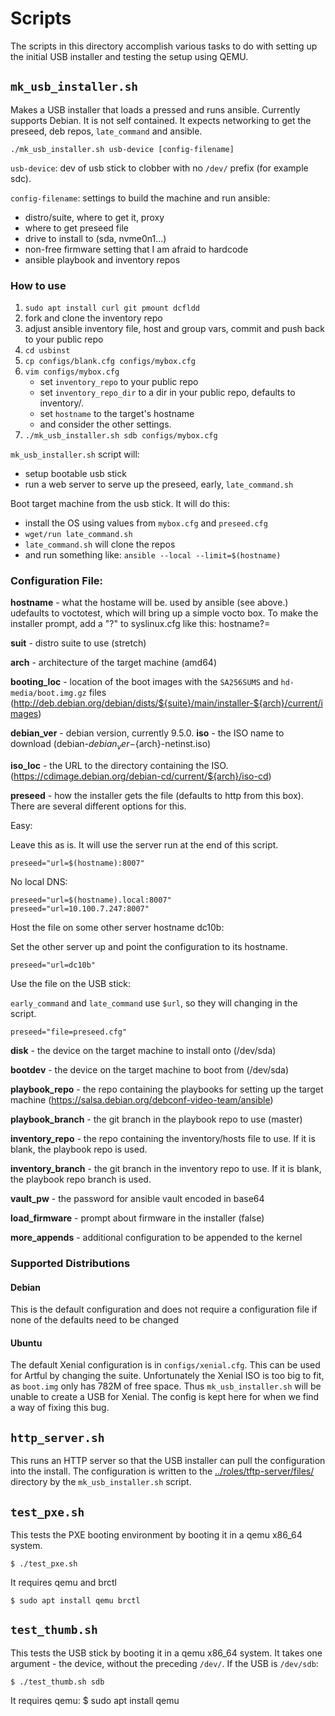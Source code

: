 # Scripts

The scripts in this directory accomplish various tasks to do with setting up
the initial USB installer and testing the setup using QEMU.

## `mk_usb_installer.sh`

Makes a USB installer that loads a pressed and runs ansible. Currently supports
Debian. It is not self contained. It expects networking to get the preseed, deb
repos, `late_command` and ansible.

    ./mk_usb_installer.sh usb-device [config-filename]

`usb-device`: dev of usb stick to clobber with no `/dev/` prefix (for example
sdc).

`config-filename`: settings to build the machine and run ansible:
  - distro/suite, where to get it, proxy
  - where to get preseed file
  - drive to install to (sda, nvme0n1...)
  - non-free firmware setting that I am afraid to hardcode
  - ansible playbook and inventory repos

### How to use

1. `sudo apt install curl git pmount dcfldd`
2. fork and clone the inventory repo
3. adjust ansible inventory file, host and group vars, commit and push back to
   your public repo
4. `cd usbinst`
5. `cp configs/blank.cfg configs/mybox.cfg`
6. `vim configs/mybox.cfg`
   - set `inventory_repo` to your public repo
   - set `inventory_repo_dir` to a dir in your public repo, defaults to inventory/.
   - set `hostname` to the target's hostname
   - and consider the other settings.
7. `./mk_usb_installer.sh sdb configs/mybox.cfg`

`mk_usb_installer.sh` script will:
  * setup bootable usb stick
  * run a web server to serve up the preseed, early, `late_command.sh`

Boot target machine from the usb stick.
It will do this:
  * install the OS using values from `mybox.cfg` and `preseed.cfg`
  * `wget/run late_command.sh`
  * `late_command.sh` will clone the repos
  * and run something like: `ansible --local --limit=$(hostname)`

### Configuration File:


**hostname** - what the hostame will be.  used by ansible (see above.) udefaults to voctotest, which will bring up a simple vocto box.  To make the installer prompt, add a "?" to syslinux.cfg like this: hostname?=

**suit** - distro suite to use (stretch)

**arch** - architecture of the target machine (amd64)

**booting\_loc** - location of the boot images with the `SA256SUMS` and
`hd-media/boot.img.gz` files (http://deb.debian.org/debian/dists/${suite}/main/installer-${arch}/current/images)

**debian_ver** - debian version, currently 9.5.0.
**iso** - the ISO name to download (debian-${debian_ver}-${arch}-netinst.iso)

**iso\_loc** - the URL to the directory containing the ISO. (https://cdimage.debian.org/debian-cd/current/${arch}/iso-cd)

**preseed** - how the installer gets the file (defaults to http from this box).
There are several different options for this.

Easy:

Leave this as is. It will use the server run at the end of this script.

    preseed="url=$(hostname):8007"

No local DNS:

    preseed="url=$(hostname).local:8007"
    preseed="url=10.100.7.247:8007"

Host the file on some other server hostname dc10b:

Set the other server up and point the configuration to its hostname.

    preseed="url=dc10b"

Use the file on the USB stick:

`early_command` and `late_command` use `$url`, so they will changing in the
script.

    preseed="file=preseed.cfg"

**disk** - the device on the target machine to install onto (/dev/sda)

**bootdev** - the device on the target machine to boot from (/dev/sda)

**playbook\_repo** - the repo containing the playbooks for setting up the target
machine (https://salsa.debian.org/debconf-video-team/ansible)

**playbook\_branch** - the git branch in the playbook repo to use (master)

**inventory\_repo** - the repo containing the inventory/hosts file to use. If
it is blank, the playbook repo is used.

**inventory\_branch** - the git branch in the inventory repo to use. If it is
blank, the playbook repo branch is used.

**vault\_pw** - the password for ansible vault encoded in base64

**load\_firmware** - prompt about firmware in the installer (false)

**more\_appends** - additional configuration to be appended to the kernel

### Supported Distributions

#### Debian

This is the default configuration and does not require a configuration file if
none of the defaults need to be changed

#### Ubuntu

The default Xenial configuration is in `configs/xenial.cfg`. This can be
used for Artful by changing the suite. Unfortunately the Xenial ISO is too big
to fit, as `boot.img` only has 782M of free space. Thus `mk_usb_installer.sh`
will be unable to create a USB for Xenial. The config is kept here for when we
find a way of fixing this bug.

## `http_server.sh`

This runs an HTTP server so that the USB installer can pull the configuration
into the install. The configuration is written to the
[../roles/tftp-server/files/](../roles/tftp-server/files) directory by the
`mk_usb_installer.sh` script.

## `test_pxe.sh`

This tests the PXE booting environment by booting it in a qemu x86\_64 system.

    $ ./test_pxe.sh

It requires qemu and brctl

    $ sudo apt install qemu brctl

## `test_thumb.sh`

This tests the USB stick by booting it in a qemu x86\_64 system. It takes one
argument - the device, without the preceding `/dev/`. If the USB is `/dev/sdb`:

    $ ./test_thumb.sh sdb

It requires qemu:
    $ sudo apt install qemu
